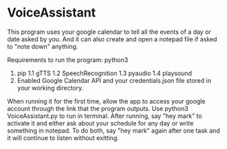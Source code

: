 # VoiceAssistant
This program uses your google calendar to tell all the events of a day or date asked by you. And it can also create and open a notepad file if asked to "note down" anything. 

Requirements to run the program:
python3
1. pip
  1.1 gTTS
  1.2 SpeechRecognition
  1.3 pyaudio
  1.4 playsound
2. Enabled Google Calendar API and your credentials.json file stored in your working directory.

When running it for the first time, allow the app to access your google account through the link that the program outputs. 
Use python3 VoiceAssistant.py to run in terminal.
After running, say "hey mark" to activate it and either ask about your schedule for any day or write something in notepad. To do both, say "hey mark" again after one task and it will continue to listen without exitting.
